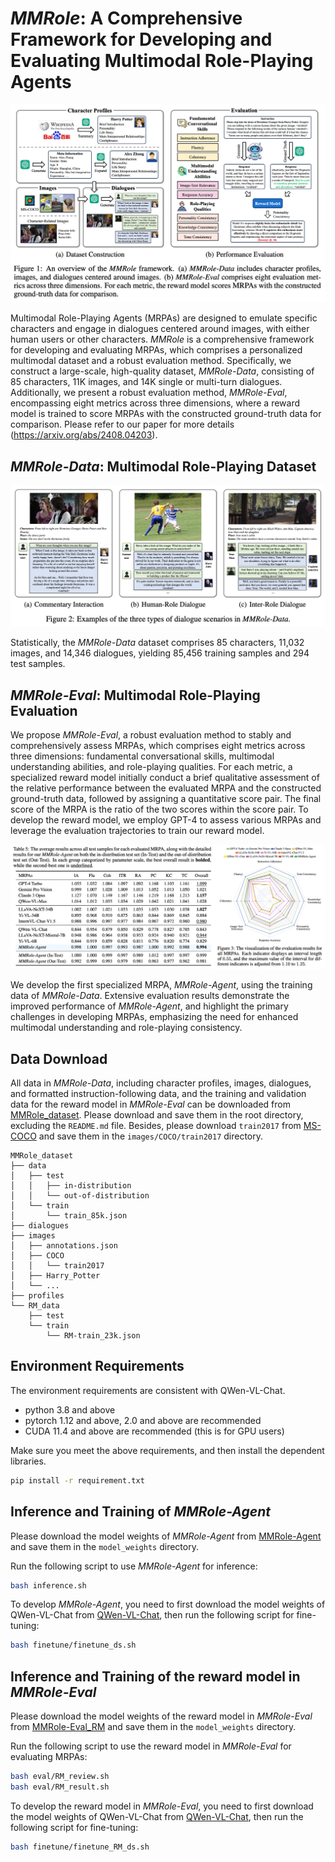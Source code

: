 # *MMRole*: A Comprehensive Framework for Developing and Evaluating Multimodal Role-Playing Agents

![](assets/mmrole.png)

Multimodal Role-Playing Agents (MRPAs) are designed to emulate specific characters and engage in dialogues centered around images, with either human users or other characters.
*MMRole* is a comprehensive framework for developing and evaluating MRPAs, which comprises a personalized multimodal dataset and a robust evaluation method.
Specifically, we construct a large-scale, high-quality dataset, *MMRole-Data*, consisting of 85 characters, 11K images, and 14K single or multi-turn dialogues.
Additionally, we present a robust evaluation method, *MMRole-Eval*, encompassing eight metrics across three dimensions, where a reward model is trained to score MRPAs with the constructed ground-truth data for comparison.
Please refer to our paper for more details (https://arxiv.org/abs/2408.04203).

## *MMRole-Data*: Multimodal Role-Playing Dataset

![](assets/dialogues.png)

Statistically, the *MMRole-Data* dataset comprises 85 characters, 11,032 images, and 14,346 dialogues, yielding 85,456 training samples and 294 test samples. 

## *MMRole-Eval*: Multimodal Role-Playing Evaluation

We propose *MMRole-Eval*, a robust evaluation method to stably and comprehensively assess MRPAs, which comprises eight metrics across three dimensions: fundamental conversational skills, multimodal understanding abilities, and role-playing qualities.
For each metric, a specialized reward model initially conduct a brief qualitative assessment of the relative performance between the evaluated MRPA and the constructed ground-truth data, followed by assigning a quantitative score pair.
The final score of the MRPA is the ratio of the two scores within the score pair.
To develop the reward model, we employ GPT-4 to assess various MRPAs and leverage the evaluation trajectories to train our reward model.

![](assets/results.png)

We develop the first specialized MRPA, *MMRole-Agent*, using the training data of *MMRole-Data*.
Extensive evaluation results demonstrate the improved performance of *MMRole-Agent*, and highlight the primary challenges in developing MRPAs, emphasizing the need for enhanced multimodal understanding and role-playing consistency.

## Data Download

All data in *MMRole-Data*, including character profiles, images, dialogues, and formatted instruction-following data, and the training and validation data for the reward model in *MMRole-Eval* can be downloaded from [MMRole_dataset](https://huggingface.co/datasets/YanqiDai/MMRole_dataset).
Please download and save them in the root directory, excluding the ```README.md``` file.
Besides, please download ```train2017``` from [MS-COCO](https://cocodataset.org/#download) and save them in the ```images/COCO/train2017``` directory.

```
MMRole_dataset
├── data
│   ├── test
│   │   ├── in-distribution
│   │   └── out-of-distribution
│   └── train
│       └── train_85k.json
├── dialogues
├── images
│   ├── annotations.json
│   ├── COCO
│   │   └── train2017
│   ├── Harry_Potter
│   └── ...
├── profiles
└── RM_data
    ├── test
    └── train
        └── RM-train_23k.json
```

## Environment Requirements

The environment requirements are consistent with QWen-VL-Chat.
- python 3.8 and above
- pytorch 1.12 and above, 2.0 and above are recommended
- CUDA 11.4 and above are recommended (this is for GPU users)

Make sure you meet the above requirements, and then install the dependent libraries.

```bash
pip install -r requirement.txt
```

## Inference and Training of *MMRole-Agent*

Please download the model weights of *MMRole-Agent* from [MMRole-Agent](https://huggingface.co/YanqiDai/MMRole-Agent) and save them in the ```model_weights``` directory.

Run the following script to use *MMRole-Agent* for inference:
```bash
bash inference.sh
```

To develop *MMRole-Agent*, you need to first download the model weights of QWen-VL-Chat from [QWen-VL-Chat](https://huggingface.co/Qwen/Qwen-VL-Chat), then run the following script for fine-tuning:
```bash
bash finetune/finetune_ds.sh
```

## Inference and Training of the reward model in *MMRole-Eval*

Please download the model weights of the reward model in *MMRole-Eval* from [MMRole-Eval_RM](https://huggingface.co/YanqiDai/MMRole-Eval_RM) and save them in the ```model_weights``` directory.

Run the following script to use the reward model in *MMRole-Eval* for evaluating MRPAs:
```bash
bash eval/RM_review.sh
bash eval/RM_result.sh
```

To develop the reward model in *MMRole-Eval*, you need to first download the model weights of QWen-VL-Chat from [QWen-VL-Chat](https://huggingface.co/Qwen/Qwen-VL-Chat), then run the following script for fine-tuning:
```bash
bash finetune/finetune_RM_ds.sh
```




